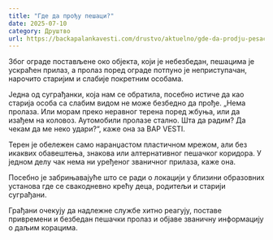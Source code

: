 ```yaml
---
title: "Где да прођу пешаци?"
date: 2025-07-10
category: Друштво
url: https://backapalankavesti.com/drustvo/aktuelno/gde-da-prodju-pesaci/
---
```


Због ограде постављене око објекта, који је небезбедан, пешацима је ускраћен прилаз, а пролаз поред ограде потпуно је неприступачан, нарочито старијим и слабије покретним особама.

Једна од суграђанки, која нам се обратила, посебно истиче да као старија особа са слабим видом не може безбедно да прође. „Нема пролаза. Или морам преко неравног терена поред жбуња, или да изађем на коловоз. Аутомобили пролазе стално. Шта да радим? Да чекам да ме неко удари?“, каже она за BAP VESTI.

Терен је обележен само наранџастом пластичном мрежом, али без икаквих обавештења, знакова или алтернативног пешачког коридора. У једном делу чак нема ни уређеног званичног прилаза, каже она.

Посебно је забрињавајуће што се ради о локацији у близини образовних установа где се свакодневно крећу деца, родитељи и старији суграђани.

Грађани очекују да надлежне службе хитно реагују, поставе привремени и безбедан пешачки пролаз и објаве званичну информацију о даљим корацима.
